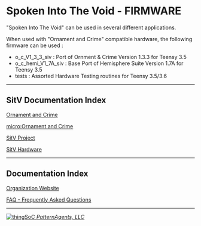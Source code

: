 # Spoken Into The Void - FIRMWARE

"Spoken Into The Void" can be used in several different applications.

When used with "Ornament and Crime" compatible hardware,
the following firmware can be used :

- o_c_V1_3_3_siv : Port of Ornment & Crime Version 1.3.3 for Teensy 3.5
- o_c_hemi_V1_7A_siv : Base Port of Hemisphere Suite Version 1.7A for Teensy 3.5
- tests : Assorted Hardware Testing routines for Teensy 3.5/3.6

---------------------------------------

## SitV Documentation Index <a name="SitV_documentation_index"/>

[Ornament and Crime](http://ornament-and-cri.me/)

[micro:Ornament and Crime](https://github.com/jakplugg/uO_c)

[SitV Project](https://github.com/PatternAgents/SitV/wiki)

[SitV Hardware](https://github.com/patternagents/SitV/tree/master/SitV/revisions/)


---------------------------------------

## Documentation Index <a name="documentation_index"/>

[Organization Website](http://patternagents.github.io)

[FAQ - Frequently Asked Questions](http://thingsoc.github.io/support/faq.html)

---------------------------------------

[![thingSoC](http://thingsoc.github.io/img/projects/thingSoC/thingSoC_thumb.png?raw=true) 
*PatternAgents, LLC*](http://thingsoc.github.io)
